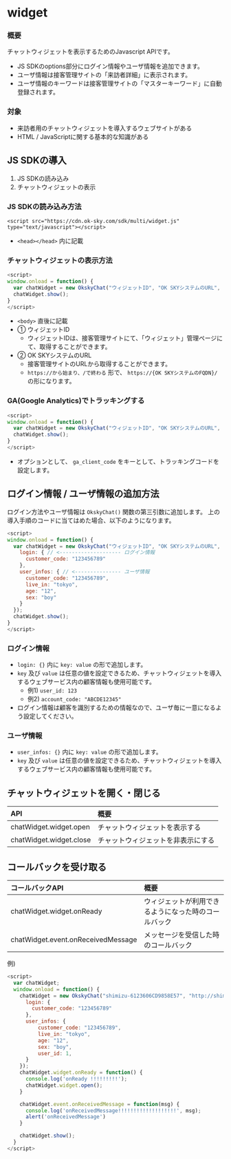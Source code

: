 # widget

### 概要

チャットウィジェットを表示するためのJavascript APIです。

* JS SDKのoptions部分にログイン情報やユーザ情報を追加できます。
* ユーザ情報は接客管理サイトの「来訪者詳細」に表示されます。
* ユーザ情報のキーワードは接客管理サイトの「マスターキーワード」に自動登録されます。

### 対象

* 来訪者用のチャットウィジェットを導入するウェブサイトがある
* HTML / JavaScriptに関する基本的な知識がある

## JS SDKの導入

1. JS SDKの読み込み
2. チャットウィジェットの表示

### JS SDKの読み込み方法

```markup
<script src="https://cdn.ok-sky.com/sdk/multi/widget.js" type="text/javascript"></script>
```

* `<head></head>` 内に記載

### チャットウィジェットの表示方法

```javascript
<script>
window.onload = function() {
  var chatWidget = new OkskyChat("ウィジェットID", "OK SKYシステムのURL", {});
  chatWidget.show();
}
</script>
```

* `<body>` 直後に記載
* ① ウィジェットID
  * ウィジェットIDは、接客管理サイトにて、「ウィジェット」管理ページにて、取得することができます。
* ② OK SKYシステムのURL
  * 接客管理サイトのURLから取得することができます。
  * `https://から始まり、/で終わる` 形で、 `https://{OK SKYシステムのFQDN}/` の形になります。



### GA\(Google Analytics\)でトラッキングする

```javascript
<script>
window.onload = function() {
  var chatWidget = new OkskyChat("ウィジェットID", "OK SKYシステムのURL", {"ga_client_code", "トラッキングコード"});
  chatWidget.show();
}
</script>
```

* オプションとして、 `ga_client_code` をキーとして、トラッキングコードを設定します。

## ログイン情報 / ユーザ情報の追加方法

ログイン方法やユーザ情報は `OkskyChat()` 関数の第三引数に追加します。 上の導入手順のコードに当てはめた場合、以下のようになります。

```javascript
<script>
window.onload = function() {
  var chatWidget = new OkskyChat("ウィジェットID", "OK SKYシステムのURL", {
    login: { // <-------------------- ログイン情報
      customer_code: "123456789"
    },
    user_infos: { // <--------------- ユーザ情報
      customer_code: "123456789",
      live_in: "tokyo",
      age: "12",
      sex: "boy"
    }
  });
  chatWidget.show();
}
</script>
```

### ログイン情報

* `login: {}` 内に `key: value` の形で追加します。
* `key` 及び `value` は任意の値を設定できるため、チャットウィジェットを導入するウェブサービス内の顧客情報も使用可能です。
  * 例1\) `user_id: 123`
  * 例2\) `account_code: "ABCDE12345"`
* ログイン情報は顧客を識別するための情報なので、ユーザ毎に一意になるよう設定してください。

### ユーザ情報

* `user_infos: {}` 内に `key: value` の形で追加します。
* `key` 及び `value` は任意の値を設定できるため、チャットウィジェットを導入するウェブサービス内の顧客情報も使用可能です。

## チャットウィジェットを開く・閉じる

| API | 概要 |
| :--- | :--- |
| chatWidget.widget.open | チャットウィジェットを表示する |
| chatWidget.widget.close | チャットウィジェットを非表示にする |

## コールバックを受け取る

| コールバックAPI | 概要 |
| :--- | :--- |
| chatWidget.widget.onReady | ウィジェットが利用できるようになった時のコールバック |
| chatWidget.event.onReceivedMessage | メッセージを受信した時のコールバック |

例\)

```javascript
<script>
  var chatWidget;
  window.onload = function() {
    chatWidget = new OkskyChat("shimizu-6123606CD9858E57", "http://shimizu.lvh.me:3000/", {
      login: {
        customer_code: "123456789"
      },
      user_infos: {
          customer_code: "123456789",
          live_in: "tokyo",
          age: "12",
          sex: "boy",
          user_id: 1,
      }
    });
    chatWidget.widget.onReady = function() {
      console.log('onReady !!!!!!!!!');
      chatWidget.widget.open();
    }

    chatWidget.event.onReceivedMessage = function(msg) {
      console.log('onReceivedMessage!!!!!!!!!!!!!!!!!!!', msg);
      alert('onReceivedMessage')
    }

    chatWidget.show();
  }
</script>
```

